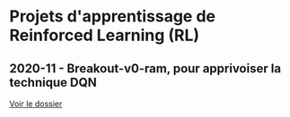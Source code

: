 # Projets d'apprentissage de Reinforced Learning (RL)

## 2020-11 - Breakout-v0-ram, pour apprivoiser la technique DQN
[Voir le dossier ](https://github.com/jsparent/ai-rl/tree/main/breakout)

